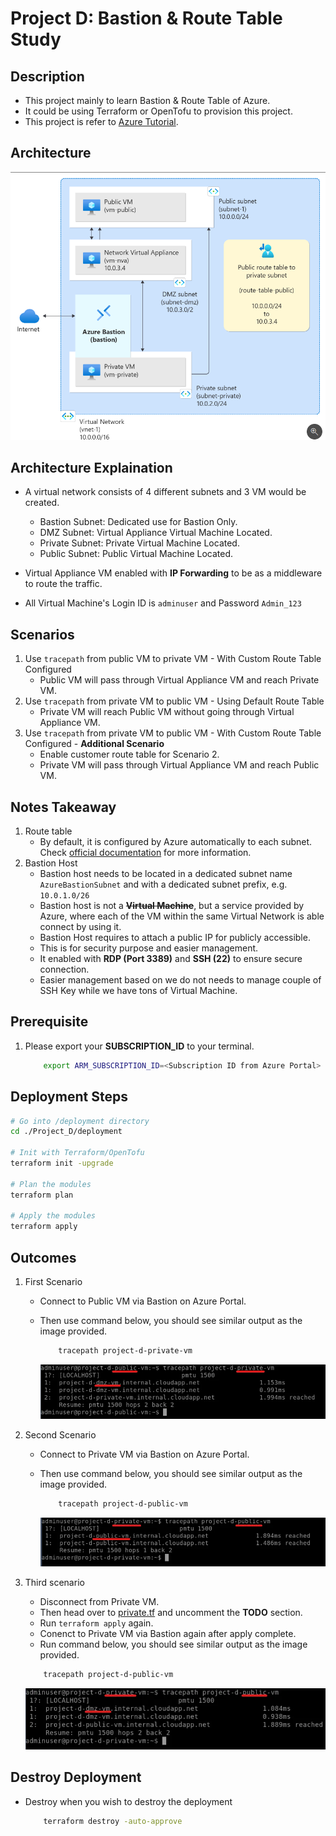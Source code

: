# Project D: Bastion & Route Table Study

## Description

- This project mainly to learn Bastion & Route Table of Azure.
- It could be using Terraform or OpenTofu to provision this project.
- This project is refer to [Azure Tutorial](https://learn.microsoft.com/en-us/azure/virtual-network/tutorial-create-route-table-portal).

## Architecture

![Architecture Diagram](./images/architecture.png)

## Architecture Explaination

- A virtual network consists of 4 different subnets and 3 VM would be created.
  - Bastion Subnet: Dedicated use for Bastion Only.
  - DMZ Subnet: Virtual Appliance Virtual Machine Located.
  - Private Subnet: Private Virtual Machine Located.
  - Public Subnet: Public Virtual Machine Located.

- Virtual Appliance VM enabled with __IP Forwarding__ to be as a middleware to route the traffic.

- All Virtual Machine's Login ID is `adminuser` and Password `Admin_123`

## Scenarios

1. Use `tracepath` from public VM to private VM - With Custom Route Table Configured
    - Public VM will pass through Virtual Appliance VM and reach Private VM.
2. Use `tracepath` from private VM to public VM - Using Default Route Table
    - Private VM will reach Public VM without going through Virtual Appliance VM.
3. Use `tracepath` from private VM to public VM - With Custom Route Table Configured - __Additional Scenario__
    - Enable customer route table for Scenario 2.
    - Private VM will pass through Virtual Appliance VM and reach Public VM.

## Notes Takeaway

1. Route table
    - By default, it is configured by Azure automatically to each subnet. Check [official documentation](https://learn.microsoft.com/en-us/azure/virtual-network/virtual-networks-udr-overview) for more information.
2. Bastion Host
    - Bastion host needs to be located in a dedicated subnet name `AzureBastionSubnet` and with a dedicated subnet prefix, e.g. `10.0.1.0/26`
    - Bastion host is not a __~~Virtual Machine~~__, but a service provided by Azure, where each of the VM within the same Virtual Network is able connect by using it.
    - Bastion Host requires to attach a public IP for publicly accessible.
    - This is for security purpose and easier management.
    - It enabled with __RDP (Port 3389)__ and __SSH (22)__ to ensure secure connection.
    - Easier management based on we do not needs to manage couple of SSH Key while we have tons of Virtual Machine.

## Prerequisite

1. Please export your __SUBSCRIPTION_ID__ to your terminal.

    ```bash
        export ARM_SUBSCRIPTION_ID=<Subscription ID from Azure Portal>
    ```

## Deployment Steps

```bash
# Go into /deployment directory
cd ./Project_D/deployment

# Init with Terraform/OpenTofu
terraform init -upgrade

# Plan the modules
terraform plan

# Apply the modules
terraform apply
```

## Outcomes

1. First Scenario
    - Connect to Public VM via Bastion on Azure Portal.
    - Then use command below, you should see similar output as the image provided.

        ```bash
            tracepath project-d-private-vm
        ```

        ![Public-DMZ-Private](./images/public-dmz-private.png)

2. Second Scenario
    - Connect to Private VM via Bastion on Azure Portal.
    - Then use command below, you should see similar output as the image provided.

        ```bash
            tracepath project-d-public-vm
        ```

        ![Public-Private](./images/private-public.png)

3. Third scenario
    - Disconnect from Private VM.
    - Then head over to [private.tf](./modules/private.tf) and uncomment the __TODO__ section.
    - Run `terraform apply` again.
    - Conenct to Private VM via Bastion again after apply complete.
    - Run command below, you should see similar output as the image provided.

    ```bash
        tracepath project-d-public-vm
    ```

    ![Private-DMZ-Public](./images/private-dmz-public.png)

## Destroy Deployment

- Destroy when you wish to destroy the deployment

    ```bash
        terraform destroy -auto-approve
    ```
